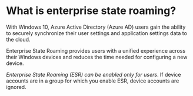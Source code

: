 # What is enterprise state roaming?

With Windows 10, Azure Active Directory (Azure AD) users gain the ability to securely synchronize their user settings and application settings data to the cloud.

Enterprise State Roaming provides users with a unified experience across their Windows devices and reduces the time needed for configuring a new device.

*Enterprise State Roaming (ESR) can be enabled only for users*. If device accounts are in a group for which you enable ESR, device accounts are ignored.